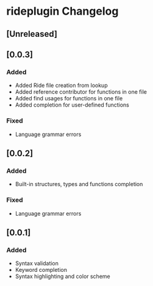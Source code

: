 # rideplugin Changelog

## [Unreleased]

## [0.0.3]
### Added
- Added Ride file creation from lookup
- Added reference contributor for functions in one file
- Added find usages for functions in one file
- Added completion for user-defined functions

### Fixed
- Language grammar errors

## [0.0.2]
### Added
- Built-in structures, types and functions completion

### Fixed
- Language grammar errors

## [0.0.1]
### Added
- Syntax validation
- Keyword completion
- Syntax highlighting and color scheme
